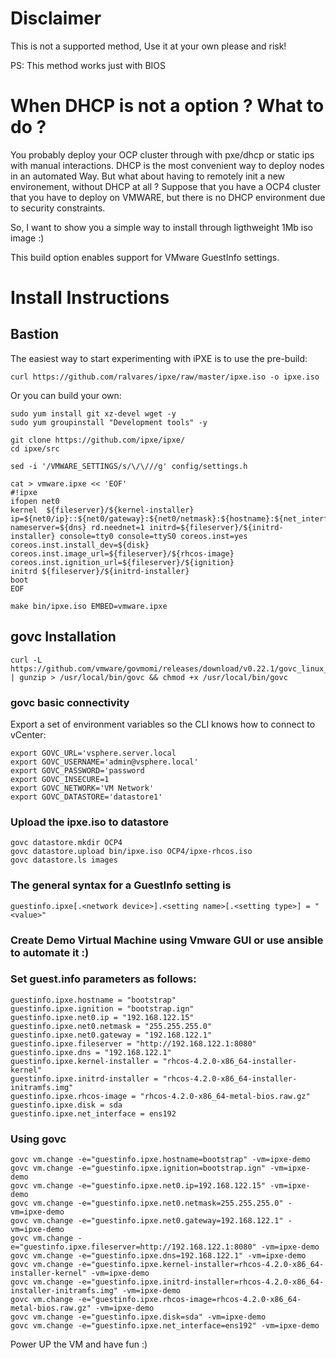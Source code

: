 # Disclaimer

This is not a supported method, Use it at your own please and risk!

PS: This method works just with BIOS

# When DHCP is not a option ? What to do ?

You probably deploy your OCP cluster through with pxe/dhcp or static ips with manual interactions. DHCP is the most convenient way to deploy nodes in an automated Way. But what about having to remotely init a new environement, without DHCP at all ? Suppose that you have a OCP4 cluster that you have to deploy on VMWARE, but there is no DHCP environment due to security constraints.

So, I want to show you a simple way to install through ligthweight 1Mb iso image :)

This build option enables support for VMware GuestInfo settings.


# Install Instructions

## Bastion

The easiest way to start experimenting with iPXE is to use the pre-build:
```
curl https://github.com/ralvares/ipxe/raw/master/ipxe.iso -o ipxe.iso
```

Or you can build your own:
```
sudo yum install git xz-devel wget -y
sudo yum groupinstall "Development tools" -y

git clone https://github.com/ipxe/ipxe/
cd ipxe/src

sed -i '/VMWARE_SETTINGS/s/\/\///g' config/settings.h

cat > vmware.ipxe << 'EOF'
#!ipxe
ifopen net0
kernel  ${fileserver}/${kernel-installer} ip=${net0/ip}::${net0/gateway}:${net0/netmask}:${hostname}:${net_interface}:none nameserver=${dns} rd.neednet=1 initrd=${fileserver}/${initrd-installer} console=tty0 console=ttyS0 coreos.inst=yes coreos.inst.install_dev=${disk} coreos.inst.image_url=${fileserver}/${rhcos-image} coreos.inst.ignition_url=${fileserver}/${ignition}
initrd ${fileserver}/${initrd-installer}
boot
EOF

make bin/ipxe.iso EMBED=vmware.ipxe
```


## govc Installation
```
curl -L https://github.com/vmware/govmomi/releases/download/v0.22.1/govc_linux_amd64.gz | gunzip > /usr/local/bin/govc && chmod +x /usr/local/bin/govc
```
### govc basic connectivity
Export a set of environment variables so the CLI knows how to connect to vCenter:
```
export GOVC_URL='vsphere.server.local
export GOVC_USERNAME='admin@vsphere.local'
export GOVC_PASSWORD='password
export GOVC_INSECURE=1
export GOVC_NETWORK='VM Network'
export GOVC_DATASTORE='datastore1'
```

### Upload the ipxe.iso to datastore
```
govc datastore.mkdir OCP4
govc datastore.upload bin/ipxe.iso OCP4/ipxe-rhcos.iso
govc datastore.ls images
```

### The general syntax for a GuestInfo setting is
```
guestinfo.ipxe[.<network device>].<setting name>[.<setting type>] = "<value>"
```

### Create Demo Virtual Machine using Vmware GUI or use ansible to automate it :)

### Set guest.info parameters as follows:
```
guestinfo.ipxe.hostname = "bootstrap"
guestinfo.ipxe.ignition = "bootstrap.ign"
guestinfo.ipxe.net0.ip = "192.168.122.15"
guestinfo.ipxe.net0.netmask = "255.255.255.0"
guestinfo.ipxe.net0.gateway = "192.168.122.1"
guestinfo.ipxe.fileserver = "http://192.168.122.1:8080"
guestinfo.ipxe.dns = "192.168.122.1"
guestinfo.ipxe.kernel-installer = "rhcos-4.2.0-x86_64-installer-kernel"
guestinfo.ipxe.initrd-installer = "rhcos-4.2.0-x86_64-installer-initramfs.img"
guestinfo.ipxe.rhcos-image = "rhcos-4.2.0-x86_64-metal-bios.raw.gz"
guestinfo.ipxe.disk = sda
guestinfo.ipxe.net_interface = ens192
```
### Using govc
```
govc vm.change -e="guestinfo.ipxe.hostname=bootstrap" -vm=ipxe-demo
govc vm.change -e="guestinfo.ipxe.ignition=bootstrap.ign" -vm=ipxe-demo
govc vm.change -e="guestinfo.ipxe.net0.ip=192.168.122.15" -vm=ipxe-demo
govc vm.change -e="guestinfo.ipxe.net0.netmask=255.255.255.0" -vm=ipxe-demo
govc vm.change -e="guestinfo.ipxe.net0.gateway=192.168.122.1" -vm=ipxe-demo
govc vm.change -e="guestinfo.ipxe.fileserver=http://192.168.122.1:8080" -vm=ipxe-demo
govc vm.change -e="guestinfo.ipxe.dns=192.168.122.1" -vm=ipxe-demo
govc vm.change -e="guestinfo.ipxe.kernel-installer=rhcos-4.2.0-x86_64-installer-kernel" -vm=ipxe-demo
govc vm.change -e="guestinfo.ipxe.initrd-installer=rhcos-4.2.0-x86_64-installer-initramfs.img" -vm=ipxe-demo
govc vm.change -e="guestinfo.ipxe.rhcos-image=rhcos-4.2.0-x86_64-metal-bios.raw.gz" -vm=ipxe-demo
govc vm.change -e="guestinfo.ipxe.disk=sda" -vm=ipxe-demo
govc vm.change -e="guestinfo.ipxe.net_interface=ens192" -vm=ipxe-demo
```

Power UP the VM and have fun :)
